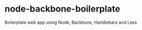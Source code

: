 node-backbone-boilerplate
=========================

Boilerplate web app using Node, Backbone, Handlebars and Less
